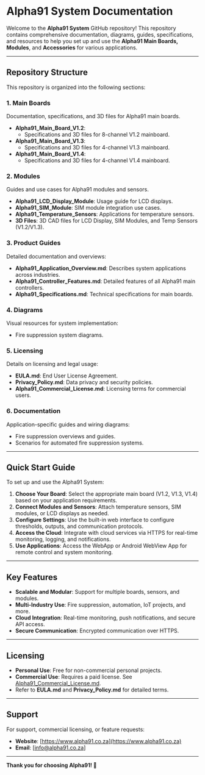 # **Alpha91 System Documentation**

Welcome to the **Alpha91 System** GitHub repository! This repository contains comprehensive documentation, diagrams, guides, specifications, and resources to help you set up and use the **Alpha91 Main Boards, Modules**, and **Accessories** for various applications.

---

## **Repository Structure**

This repository is organized into the following sections:

### **1. Main Boards**
Documentation, specifications, and 3D files for Alpha91 main boards.
- **Alpha91_Main_Board_V1.2**:  
   - Specifications and 3D files for 8-channel V1.2 mainboard.  
- **Alpha91_Main_Board_V1.3**:  
   - Specifications and 3D files for 4-channel V1.3 mainboard.  
- **Alpha91_Main_Board_V1.4**:  
   - Specifications and 3D files for 4-channel V1.4 mainboard.  

### **2. Modules**
Guides and use cases for Alpha91 modules and sensors.
- **Alpha91_LCD_Display_Module**: Usage guide for LCD displays.  
- **Alpha91_SIM_Module**: SIM module integration use cases.  
- **Alpha91_Temperature_Sensors**: Applications for temperature sensors.  
- **3D Files**: 3D CAD files for LCD Display, SIM Modules, and Temp Sensors (V1.2/V1.3).  

### **3. Product Guides**
Detailed documentation and overviews:
- **Alpha91_Application_Overview.md**: Describes system applications across industries.  
- **Alpha91_Controller_Features.md**: Detailed features of all Alpha91 main controllers.  
- **Alpha91_Specifications.md**: Technical specifications for main boards.  

### **4. Diagrams**
Visual resources for system implementation:
- Fire suppression system diagrams.   

### **5. Licensing**
Details on licensing and legal usage:
- **EULA.md**: End User License Agreement.  
- **Privacy_Policy.md**: Data privacy and security policies.  
- **Alpha91_Commercial_License.md**: Licensing terms for commercial users.  

### **6. Documentation**
Application-specific guides and wiring diagrams:
- Fire suppression overviews and guides.  
- Scenarios for automated fire suppression systems.  

---

## **Quick Start Guide**
To set up and use the Alpha91 System:
1. **Choose Your Board**: Select the appropriate main board (V1.2, V1.3, V1.4) based on your application requirements.
2. **Connect Modules and Sensors**: Attach temperature sensors, SIM modules, or LCD displays as needed.
3. **Configure Settings**: Use the built-in web interface to configure thresholds, outputs, and communication protocols.
4. **Access the Cloud**: Integrate with cloud services via HTTPS for real-time monitoring, logging, and notifications.
5. **Use Applications**: Access the WebApp or Android WebView App for remote control and system monitoring.

---

## **Key Features**
- **Scalable and Modular**: Support for multiple boards, sensors, and modules.  
- **Multi-Industry Use**: Fire suppression, automation, IoT projects, and more.  
- **Cloud Integration**: Real-time monitoring, push notifications, and secure API access.  
- **Secure Communication**: Encrypted communication over HTTPS.  

---

## **Licensing**
- **Personal Use**: Free for non-commercial personal projects.  
- **Commercial Use**: Requires a paid license. See [Alpha91_Commercial_License.md](./Licensing/Alpha91_Commercial_License.md).  
- Refer to **EULA.md** and **Privacy_Policy.md** for detailed terms.  

---

## **Support**
For support, commercial licensing, or feature requests:
- **Website**: [https://www.alpha91.co.za](https://www.alpha91.co.za)  
- **Email**: [info@alpha91.co.za]  

---

**Thank you for choosing Alpha91! 🚀**
